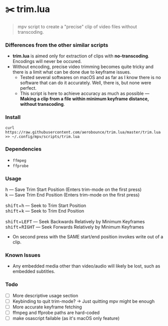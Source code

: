 # ✂️ trim.lua
> mpv script to create a "precise" clip of video files without transcoding.

### Differences from the other similar scripts
- **trim.lua** is aimed only for extraction of clips with **no-transcoding**. Encodings will never be occured.
- Without encoding, precise video trimming becomes quite tricky and there is a limit what can be done due to keyframe issues.
    - Tested several softwares on macOS and as far as I know there is no software that can do it accurately. Well, there is, but none were perfect.
    - This script is here to achieve accuracy as much as possible — **Making a clip from a file within minimum keyframe distance, without transcoding**.

### Install
```
curl https://raw.githubusercontent.com/aerobounce/trim.lua/master/trim.lua >> ~/.config/mpv/scripts/trim.lua
```

### Dependencies

- `ffmpeg`
- `ffprobe`

### Usage
<kbd>h</kbd> — Save Trim Start Position (Enters trim-mode on the first press)<br>
<kbd>k</kbd> — Save Trim End Position (Enters trim-mode on the first press)<br>
<br>
<kbd>shift</kbd>+<kbd>h</kbd> — Seek to Trim Start Position<br>
<kbd>shift</kbd>+<kbd>k</kbd> — Seek to Trim End Position<br>
<br>
<kbd>shift</kbd>+<kbd>LEFT</kbd> — Seek Backwards Relatively by Minimum Keyframes<br>
<kbd>shift</kbd>+<kbd>RIGHT</kbd> — Seek Forwards Relatively by Minimum Keyframes

- On second press with the SAME start/end position invokes write out of a clip.

### Known Issues
- Any embedded media other than video/audio will likely be lost, such as embedded subtitles.

### Todo
- [ ] More descriptive usage section
- [ ] Keybinding to quit trim-mode? → Just quitting mpv might be enough
- [ ] More accurate keyframe fetching
- [ ] ffmpeg and ffprobe paths are hard-coded
- [ ] make osascript failable (as it's macOS only feature)

